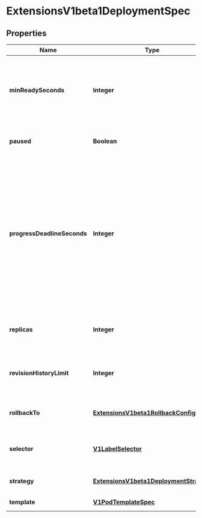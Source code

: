 
# ExtensionsV1beta1DeploymentSpec

## Properties
Name | Type | Description | Notes
------------ | ------------- | ------------- | -------------
**minReadySeconds** | **Integer** | Minimum number of seconds for which a newly created pod should be ready without any of its container crashing, for it to be considered available. Defaults to 0 (pod will be considered available as soon as it is ready) |  [optional]
**paused** | **Boolean** | Indicates that the deployment is paused and will not be processed by the deployment controller. |  [optional]
**progressDeadlineSeconds** | **Integer** | The maximum time in seconds for a deployment to make progress before it is considered to be failed. The deployment controller will continue to process failed deployments and a condition with a ProgressDeadlineExceeded reason will be surfaced in the deployment status. Once autoRollback is implemented, the deployment controller will automatically rollback failed deployments. Note that progress will not be estimated during the time a deployment is paused. This is not set by default. |  [optional]
**replicas** | **Integer** | Number of desired pods. This is a pointer to distinguish between explicit zero and not specified. Defaults to 1. |  [optional]
**revisionHistoryLimit** | **Integer** | The number of old ReplicaSets to retain to allow rollback. This is a pointer to distinguish between explicit zero and not specified. |  [optional]
**rollbackTo** | [**ExtensionsV1beta1RollbackConfig**](ExtensionsV1beta1RollbackConfig.md) | The config this deployment is rolling back to. Will be cleared after rollback is done. |  [optional]
**selector** | [**V1LabelSelector**](V1LabelSelector.md) | Label selector for pods. Existing ReplicaSets whose pods are selected by this will be the ones affected by this deployment. |  [optional]
**strategy** | [**ExtensionsV1beta1DeploymentStrategy**](ExtensionsV1beta1DeploymentStrategy.md) | The deployment strategy to use to replace existing pods with new ones. |  [optional]
**template** | [**V1PodTemplateSpec**](V1PodTemplateSpec.md) | Template describes the pods that will be created. | 



